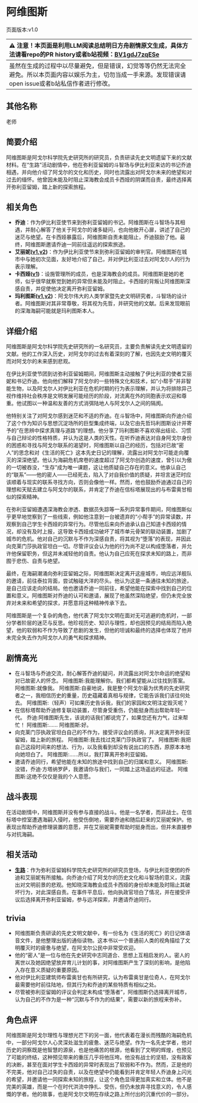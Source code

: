 # 阿维图斯
页面版本:v1.0
 

| :warning: 注意！本页面是利用LLM阅读总结明日方舟剧情原文生成，具体方法请看repo的PR history或者b站视频：[BV1gdJ7zqESe](https://www.bilibili.com/video/BV1gdJ7zqESe/)         |
|:----------------------------|
| 虽然在生成的过程中以尽量避免，但是错误，幻觉等等仍然无法完全避免。所以本页面内容以娱乐为主，切勿当成一手来源。发现错误请open issue或者b站私信作者进行修改。|



## 其他名称
老师
## 简要介绍
阿维图斯是阿戈尔科学院先史研究所的研究员，负责研读先史文明遗留下来的文献材料。在“生路”活动剧情中，他在弥利亚留姆的斗智场与伊比利亚来访的书记乔迪相遇，并向他介绍了阿戈尔的文化和历史，同时也流露出对阿戈尔未来的绝望和对过去的缅怀。他曾因未能及时阻止深海教会成员卡西娅的阴谋而自责，最终选择离开弥利亚留姆，踏上新的探索旅程。
## 相关角色
-   **乔迪**：作为伊比利亚使节来到弥利亚留姆的书记。阿维图斯在斗智场与其相遇，并耐心解答了他关于阿戈尔的诸多疑问，也向他敞开心扉，讲述了自己的迷茫与绝望。在卡西娅暴露后，阿维图斯自责未能阻止，乔迪鼓励了他。最终，阿维图斯邀请乔迪一同前往遥远的探索旅途。
-   **艾丽妮([v1](char_4009_irene.md),[v2](../char_v3/char_4009_irene.md))**：作为伊比利亚使节来到弥利亚留姆的审判官。阿维图斯在城市中与她初次见面，友好地介绍了自己，并对伊比利亚过去对阿戈尔人的行为表示理解。
-   **卡西娅([v1](extended_char_ka_xi_ya.md))**：设施管理所的成员，也是深海教会的成员。阿维图斯是她的老师，似乎很早就察觉到她的异常但未能及时阻止。卡西娅的背叛让阿维图斯深感自责，并促使他决定离开弥利亚留姆。
-   **玛利图斯([v1](extended_char_ma_li_tu_si.md),[v2](../char_v3/extended_char_ma_li_tu_si.md))**：阿戈尔伟大的人类学家暨先史文明研究者，斗智场的设计者。阿维图斯对其非常尊敬，将其视为先哲，并研究他的文献。后来发现眼前的深海海嗣可能就是玛利图斯本人。
## 详细介绍
阿维图斯是阿戈尔科学院先史研究所的一名研究员，主要负责解读先史文明遗留的文献。他的工作深入历史，对阿戈尔的过去有着深刻的了解，也因先史文明的覆灭而对阿戈尔的未来感到悲观。

在伊比利亚使节团到访弥利亚留姆期间，阿维图斯主动接触了伊比利亚的使者艾丽妮和书记乔迪。他向他们解释了阿戈尔的一些特殊文化和技术，如“小帮手”并非智能生物，以及阿戈尔人对伊比利亚在危机时期的行为表示理解，并认为将排除异己视作维持社会秩序是文明发展可能经历的阶段，对流离在外的同胞表示欢迎和尊重。他试图以一种温和友善的方式消弭陆地人与阿戈尔人之间的隔阂。

他特别关注了对阿戈尔感到迷茫和不适的乔迪。在斗智场中，阿维图斯向乔迪介绍了这个作为知识与思想沉淀场所的巨型集成终端，以及它由先哲玛利图斯设计并寄予的“在思辨中探求真理与道路”的理想。他分享了玛利图斯不喜欢得出结论、习惯与自己辩论的性格特质，并认为这是人类的天性。在听乔迪表达对自身阿戈尔身份的困惑和寻找与阿戈尔联系的渴望时，阿维图斯以自己的经历，包括对已故“密人”的思念和对《生活的死亡》这本先史日记的理解，流露出对阿戈尔可能走向覆灭的深深绝望。他认为海嗣危机席卷的速度超过了阿戈尔创造的速度，曾引以为傲的一切被吞没，“生存”成为唯一课题，这让他质疑自己存在的意义。他承认自己的“联系”——他的密人——已经死去，陷入了对自我价值的质疑，并坦言迷茫时应该顺着与现实的联系寻找方向，否则会像他一样。然而，他也鼓励乔迪通过自己的理想和天赋去建立与阿戈尔的联系，并肯定了乔迪在信标塔展现出的与布雷奥甘相似的探索精神。

在弥利亚留姆遭遇深海教会渗透、数据员失踪等一系列异常事件期间，阿维图斯似乎更早地觉察到了一些线索，例如他注意到一台被遗弃的“小帮手”的异常读数，并观察到自己学生卡西娅的异常行为。尽管他后来向乔迪承认自己知道卡西娅的情况，却没有及时上报，这导致卡西娅成功破坏了城市单元骨架的联动装置，加剧了城市的危机。他对自己的沉默与不作为深感自责，将其视为“堕落”的表现，并因此向克莱门莎执政官坦白一切。尽管评议会认为他的行为尚不足以构成堕落者，并允许他保留职务，但这并未减轻他的自责。他认为自己应死在探求未知的路上，而非囿于悲伤、自责与绝望。

最终，在海嗣潮涌向弥利亚留姆之际，阿维图斯决定离开这座城市，响应远洋舰队的邀请，前往泰拉背面，尝试触碰大洋的尽头。他认为这是一条通往未知的旅途，是自己应该走向的结局。他也邀请乔迪一同前往，希望他能在探索中找到自己的位置和意义。阿维图斯对乔迪的认可和邀请，展现了他虽然深陷绝望，但仍未完全放弃对未来和希望的探求，并愿意将这种精神传承下去。

阿维图斯是一个复杂的角色，他代表了阿戈尔文明在面对无可逃避的危机时，一部分学者阶层的迷茫与反思。他珍视历史、知识与理性，却也因预见的结局而陷入绝望，他的软弱和不作为导致了悲剧的发生，但他的坦诚和最终的选择也体现了他并未完全失去作为阿戈尔人的勇气和探求精神。
## 剧情高光
*   在斗智场与乔迪交流，耐心解答乔迪的疑问，并流露出对阿戈尔命运的绝望和对已故密人的怀念。
    阿维图斯:我能理解你。我们都希望能从过往找到答案。
    阿维图斯:就像我。
    阿维图斯:自豪地说，我是整个阿戈尔最为优秀的先史研究者之一，我相信历史的重量，历史蕴藏着真相与规律，它能告诉我们该往何处去。
    阿维图斯:（轻声）可如果历史告诉我，我们的家园和文明注定毁灭呢？
*   在信标塔帮助乔迪修复联动装置，尽管身受重伤，仍能挺身而出帮助年轻一代。
    乔迪:阿维图斯先生，该说的话我们都说完了，如果您还有力气，过来帮忙！
    阿维图斯:......
    阿维图斯:好。
*   向克莱门莎执政官坦白自己的不作为，接受评议会的质询，并决定离开弥利亚留姆，踏上新的旅程。
    阿维图斯:我去找过克莱门莎执政官了。
    阿维图斯:我把自己这段时间来的想法、行为，以及我看到却没有说出口的东西，原原本本地向她坦白了。
    阿维图斯:......所以，我打算离开弥利亚留姆。
*   邀请乔迪同行，希望他能在未知的旅途中找到自己的归属和意义。
    阿维图斯:没错，乔迪·方塔纳罗萨，我邀请你与我们，一同踏上这场遥远的征途。
    阿维图斯:这绝不仅仅是我的个人意愿。
## 战斗表现
在活动剧情中，阿维图斯并没有参与直接的战斗。他是一名学者，而非战士。在信标塔中控室遭遇海嗣入侵时，他受伤倒地，需要乔迪和随后赶来的艾丽妮保护。他表现出帮助乔迪修理装置的意愿，并在艾丽妮需要帮助时挺身而出，但并未直接参与对抗海嗣。
## 相关活动
-   **[生路](../stories/act34side.md)**：作为弥利亚留姆科学院先史研究所的研究员登场，与伊比利亚使团的乔迪和艾丽妮有所接触。向乔迪介绍了阿戈尔的历史文化和斗智场的意义，流露出对文明前景的悲观。他知晓深海教会成员卡西娅的身份却未能及时阻止其破坏行为，对此深感自责。在事件平息后，他向执政官坦白了情况，并在接受评议后选择离开弥利亚留姆，参与远洋探索，并邀请乔迪同行。
## trivia
*   阿维图斯负责研读的先史文明文献中，有一份名为《生活的死亡》的日记体语音文件，是他整理出版的通俗读物。这本书以一个普通前人类的视角描绘了文明覆灭时的疲惫与绝望，在阿戈尔公民中非常受欢迎。
*   他的“密人”是一位与他在先史研究中志同道合、思想上互相启发的人。密人的离世以及她因绝望放弃育儿计划的事，对阿维图斯产生了深刻的影响，是他陷入存在意义质疑的重要原因。
*   他对伊比利亚建筑师布雷奥甘也有所研究，认为布雷奥甘是位奇人，在阿戈尔最需要他时前往陆地，但其行为和乔迪的某些特质有相似之处。
*   尽管被弥利亚留姆的评议会判定未构成“堕落者”，阿维图斯仍选择离开城市，认为自己的不作为是一种“沉默与不作为的结果”，需要以新的旅程来弥补。
## 角色点评
阿维图斯是阿戈尔理性与理想光芒下的另一面，他代表着在漫长而残酷的海嗣危机中，一部分阿戈尔人心灵深处滋生的疲惫、迷茫与绝望。作为一名先史学者，他对历史的洞察既是他智慧的源泉，也是他痛苦的根源，他看到了文明的辉煌，也预见了可能的终结，这种预见带来的重压几乎将他压垮。他没有战士的坚韧，没有政客的决断，甚至在面对学生卡西娅的异常时表现出了软弱和不作为。然而，正是他的不完美，他对自己过失的自责，以及在绝望中仍能看到并肯定年轻人乔迪身上闪光的希望，并邀请他一同探索未知的旅程，让这个角色显得更加真实和立体。他不是完美的英雄，而是一个在时代洪流中挣扎、受伤，但仍未放弃寻找意义的，令人感慨的学者。他的故事，也是阿戈尔文明在存续之路上所付出的沉重代价的一部分。